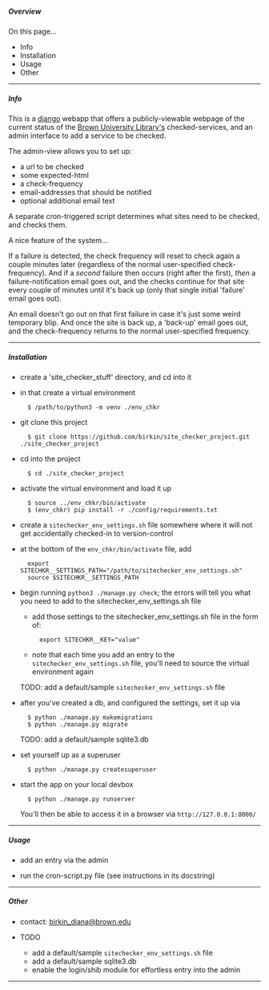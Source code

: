##### Overview

On this page...
- Info
- Installation
- Usage
- Other

---


##### Info

This is a [django](https://www.djangoproject.com) webapp that offers a publicly-viewable webpage of the current status of the [Brown University Library's](https://library.brown.edu) checked-services, and an admin interface to add a service to be checked.

The admin-view allows you to set up:
- a url to be checked
- some expected-html
- a check-frequency
- email-addresses that should be notified
- optional additional email text

A separate cron-triggered script determines what sites need to be checked, and checks them.

A nice feature of the system...

If a failure is detected, the check frequency will reset to check again a couple minutes later (regardless of the normal user-specified check-frequency). And if a _second_ failure then occurs (right after the first), _then_ a failure-notification email goes out, and the checks continue for that site every couple of minutes until it's back up (only that single initial 'failure' email goes out).

An email doesn't go out on that first failure in case it's just some weird temporary blip. And once the site is back up, a 'back-up' email goes out, and the check-frequency returns to the normal user-specified frequency.

---


##### Installation

- create a 'site_checker_stuff' directory, and cd into it

- in that create a virtual environment

        $ /path/to/python3 -m venv ./env_chkr

- git clone this project

        $ git clone https://github.com/birkin/site_checker_project.git ./site_checker_project

- cd into the project

        $ cd ./site_checker_project

- activate the virtual environment and load it up

        $ source ../env_chkr/bin/activate
        $ (env_chkr) pip install -r ./config/requirements.txt

- create a `sitechecker_env_settings.sh` file somewhere where it will not get accidentally checked-in to version-control

- at the bottom of the `env_chkr/bin/activate` file, add

        export SITECHKR__SETTINGS_PATH="/path/to/sitechecker_env_settings.sh"
        source $SITECHKR__SETTINGS_PATH

- begin running `python3 ./manage.py check`; the errors will tell you what you need to add to the sitechecker_env_settings.sh file
    - add those settings to the sitechecker_env_settings.sh file in the form of:

            export SITECHKR__KEY="value"

    - note that each time you add an entry to the `sitechecker_env_settings.sh` file, you'll need to source the virtual environment again

    TODO: add a default/sample `sitechecker_env_settings.sh` file

- after you've created a db, and configured the settings, set it up via

        $ python ./manage.py makemigrations
        $ python ./manage.py migrate

    TODO: add a default/sample sqlite3.db

- set yourself up as a superuser

        $ python ./manage.py createsuperuser

- start the app on your local devbox

        $ python ./manage.py runserver

    You'll then be able to access it in a browser via `http://127.0.0.1:8000/`

---


##### Usage

- add an entry via the admin

- run the cron-script.py file (see instructions in its docstring)

---


##### Other

- contact: birkin_diana@brown.edu

- TODO
    - add a default/sample `sitechecker_env_settings.sh` file
    - add a default/sample sqlite3.db
    - enable the login/shib module for effortless entry into the admin

---
